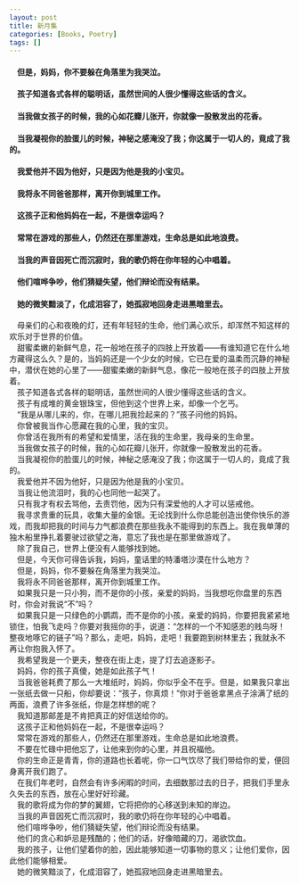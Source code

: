 ```yaml
---
layout: post
title: 新月集
categories: [Books, Poetry]
tags: []
---
```

#### &#8195;但是，妈妈，你不要躲在角落里为我哭泣。               
#### &#8195;孩子知道各式各样的聪明话，虽然世间的人很少懂得这些话的含义。               
#### &#8195;当我做女孩子的时候，我的心如花瓣儿张开，你就像一股散发出的花香。               
#### &#8195;当我凝视你的脸蛋儿的时候，神秘之感淹没了我；你这属于一切人的，竟成了我的。               
#### &#8195;我爱他并不因为他好，只是因为他是我的小宝贝。               
#### &#8195;我将永不同爸爸那样，离开你到城里工作。               
#### &#8195;这孩子正和他妈妈在一起，不是很幸运吗？               
#### &#8195;常常在游戏的那些人，仍然还在那里游戏，生命总是如此地浪费。               
#### &#8195;当我的声音因死亡而沉寂时，我的歌仍将在你年轻的心中唱着。               
#### &#8195;他们喧哗争吵，他们猜疑失望，他们辩论而没有结果。               
#### &#8195;她的微笑黯淡了，化成泪容了，她孤寂地回身走进黑暗里去。               
<!-- more -->
&#8195;母亲们的心和夜晚的灯，还有年轻轻的生命，他们满心欢乐，却浑然不知这样的欢乐对于世界的价值。               
&#8195;甜蜜柔嫩的新鲜气息，花一般地在孩子的四肢上开放着——有谁知道它在什么地方藏得这么久？是的，当妈妈还是一个少女的时候，它已在爱的温柔而沉静的神秘中，潜伏在她的心里了——甜蜜柔嫩的新鲜气息，像花一般地在孩子的四肢上开放着。               
&#8195;孩子知道各式各样的聪明话，虽然世间的人很少懂得这些话的含义。               
&#8195;孩子有成堆的黄金银珠宝，但他到这个世界上来，却像一个乞丐。               
&#8195;“我是从哪儿来的，你，在哪儿把我捡起来的？”孩子问他的妈妈。               
&#8195;你曾被我当作心愿藏在我的心里，我的宝贝。               
&#8195;你曾活在我所有的希望和爱情里，活在我的生命里，我母亲的生命里。               
&#8195;当我做女孩子的时候，我的心如花瓣儿张开，你就像一股散发出的花香。               
&#8195;当我凝视你的脸蛋儿的时候，神秘之感淹没了我；你这属于一切人的，竟成了我的。               
&#8195;我爱他并不因为他好，只是因为他是我的小宝贝。               
&#8195;当我让他流泪时，我的心也同他一起哭了。               
&#8195;只有我才有权去骂他，去责罚他，因为只有深爱他的人才可以惩戒他。               
&#8195;我寻求贵重的玩具，收集大量的金银。无论找到什么你总能创造出使你快乐的游戏，而我却把我的时间与力气都浪费在那些我永不能得到的东西上。我在我单薄的独木船里挣扎着要驶过欲望之海，意忘了我也是在那里做游戏了。               
&#8195;除了我自己，世界上便没有人能够找到她。               
&#8195;但是，今天你可得告诉我，妈妈，童话里的特潘塔沙漠在什么地方？               
&#8195;但是，妈妈，你不要躲在角落里为我哭泣。               
&#8195;我将永不同爸爸那样，离开你到城里工作。               
&#8195;如果我只是一只小狗，而不是你的小孩，亲爱的妈妈，当我想吃你盘里的东西时，你会对我说“不”吗？               
&#8195;如果我只是一只绿色的小鹦鹉，而不是你的小孩，亲爱的妈妈，你要把我紧紧地锁住，怕我飞走吗？你要对我摇你的手，说道：“怎样的一个不知感恩的贱鸟呀！整夜地啄它的链子”吗？那么，走吧，妈妈，走吧！我要跑到树林里去；我就永不再让你抱我入怀了。               
&#8195;我希望我是一个更夫，整夜在街上走，提了灯去追逐影子。               
&#8195;妈妈，你的孩子真傻，她是如此孩子气！               
&#8195;当我爸爸耗费了那么一大堆纸时，妈妈，你似乎全不在乎。但是，如果我只拿出一张纸去做一只船，你却要说：“孩子，你真烦！”你对于爸爸拿黑点子涂满了纸的两面，浪费了许多张纸，你是怎样想的呢？               
&#8195;我知道那邮差是不肯把真正的好信送给你的。               
&#8195;这孩子正和他妈妈在一起，不是很幸运吗？               
&#8195;常常在游戏的那些人，仍然还在那里游戏，生命总是如此地浪费。               
&#8195;不要在忙碌中把他忘了，让他来到你的心里，并且祝福他。               
&#8195;你的生命正是青青，你的道路也长着呢，你一口气饮尽了我们带给你的爱，便回身离开我们跑了。               
&#8195;在我们年老时，自然会有许多闲暇的时间，去细数那过去的日子，把我们手里永久失去的东西，放在心里好好珍藏。               
&#8195;我的歌将成为你的梦的翼翅，它将把你的心移送到未知的岸边。               
&#8195;当我的声音因死亡而沉寂时，我的歌仍将在你年轻的心中唱着。               
&#8195;他们喧哗争吵，他们猜疑失望，他们辩论而没有结果。               
&#8195;他们的贪心和妒忌是残酷的；他们的话，好像暗藏的刀，渴欲饮血。               
&#8195;我的孩子，让他们望着你的脸，因此能够知道一切事物的意义；让他们爱你，因此他们能够相爱。               
&#8195;她的微笑黯淡了，化成泪容了，她孤寂地回身走进黑暗里去。               
